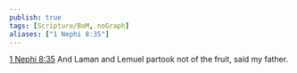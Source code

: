 ```yaml
---
publish: true
tags: [Scripture/BoM, noGraph]
aliases: ["1 Nephi 8:35"]
---
```

[1 Nephi 8:35](https://churchofjesuschrist.org/study/scriptures/bofm/1-ne/8?lang=eng&id=p35#p35) And Laman and Lemuel partook not of the fruit, said my father.
